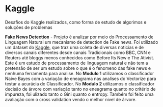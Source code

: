 # Kaggle
Desafios do Kaggle realizados, como forma de estudo de algorimos e soluções de problemas

**Fake News Detection** -
 Projeto é analizar por meio do Processamento de Linguagem Natural um mecanismo de detection de Fake news. Foi utilizado um dataset do [Kaggle](https://www.kaggle.com/jruvika/fake-news-detection), que traz uma coleta de diversas noticias e de diversos canais diferentes desde canais Tradicionais como BBC, CNN e Reuters até bloggs menos conhecidos como Before Its New e The Ativist. Este é um estudo de processamento de linguagem natural e não tem a pretensão de ser um estudo sobre o que é o fenomeno das fake news e nenhuma ferramenta para analise. No **Modulo 1** utilizamos o classificador Naive Bayes com a variação de eneagrama nas analises do Vectorize para testar a acurácia do Classificador. No **Modulo 2** utilizamos o classificador decisão de árvore com variação tanto no eneagrama quanto no critério de impureza, foi ulizado tanto o Gini quanto o entropy. Também foi feito uma avaliação com o cross validation vendo o melhor nivel de árvore.

